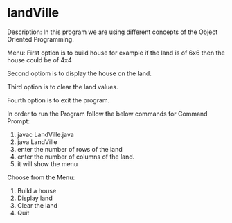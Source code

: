 # landVille

Description:
In this program we are using different concepts of the Object Oriented Programming.

Menu:
First option is to build house for example if the land is of 6x6
then the house could be of 4x4

Second optiom is to display the house on the land.

Third option is to clear the land values.

Fourth option is to exit the program.

In order to run the Program follow the below commands for Command Prompt:
1. javac LandVille.java
2. java LandVille
3. enter the number of rows of the land
4. enter the number of columns of the land.
5. it will show the menu

  Choose from the Menu:
  1. Build a house
  2. Display land
  3. Clear the land
  4. Quit
